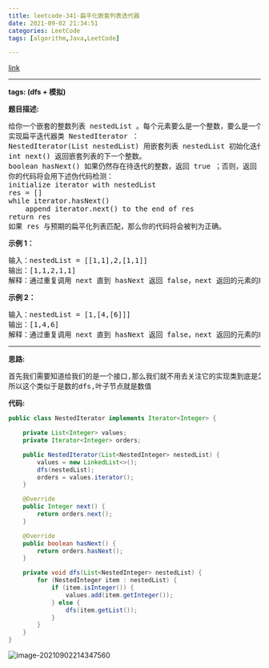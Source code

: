 ```yaml
---
title: leetcode-341-扁平化嵌套列表迭代器
date: 2021-09-02 21:34:51
categories: LeetCode
tags: [algorithm,Java,LeetCode]

---
```


[link](https://leetcode-cn.com/problems/flatten-nested-list-iterator/)

<hr/>

**tags: (dfs + 模拟)**

**题目描述:**

<pre>
给你一个嵌套的整数列表 nestedList 。每个元素要么是一个整数，要么是一个列表；该列表的元素也可能是整数或者是其他列表。请你实现一个迭代器将其扁平化，使之能够遍历这个列表中的所有整数。
实现扁平迭代器类 NestedIterator ：
NestedIterator(List<NestedInteger> nestedList) 用嵌套列表 nestedList 初始化迭代器。
int next() 返回嵌套列表的下一个整数。
boolean hasNext() 如果仍然存在待迭代的整数，返回 true ；否则，返回 false 。
你的代码将会用下述伪代码检测：
initialize iterator with nestedList
res = []
while iterator.hasNext()
    append iterator.next() to the end of res
return res
如果 res 与预期的扁平化列表匹配，那么你的代码将会被判为正确。
</pre>

**示例 1：**

<pre>
输入：nestedList = [[1,1],2,[1,1]]
输出：[1,1,2,1,1]
解释：通过重复调用 next 直到 hasNext 返回 false，next 返回的元素的顺序应该是: [1,1,2,1,1]。 
</pre>

**示例 2：**

<pre>
输入：nestedList = [1,[4,[6]]]
输出：[1,4,6]
解释：通过重复调用 next 直到 hasNext 返回 false，next 返回的元素的顺序应该是: [1,4,6]。
</pre>

****

**思路:**

<pre>
首先我们需要知道给我们的是一个接口,那么我们就不用去关注它的实现类到底是怎么样的!!!
所以这个类似于是数的dfs,叶子节点就是数值
</pre>

**代码:**

```java
public class NestedIterator implements Iterator<Integer> {

    private List<Integer> values;
    private Iterator<Integer> orders;

    public NestedIterator(List<NestedInteger> nestedList) {
        values = new LinkedList<>();
        dfs(nestedList);
        orders = values.iterator();
    }

    @Override
    public Integer next() {
        return orders.next();
    }

    @Override
    public boolean hasNext() {
        return orders.hasNext();
    }

    private void dfs(List<NestedInteger> nestedList) {
        for (NestedInteger item : nestedList) {
            if (item.isInteger()) {
                values.add(item.getInteger());
            } else {
                dfs(item.getList());
            }
        }
    }
}
```

![image-20210902214347560](https://gitee.com/cao_ziqiang/img/raw/master/20210902214347.png)

